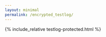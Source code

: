 ```yaml
---
layout: minimal
permalink: /encrypted_testlog/
---
```


{% include_relative testlog-protected.html %}
